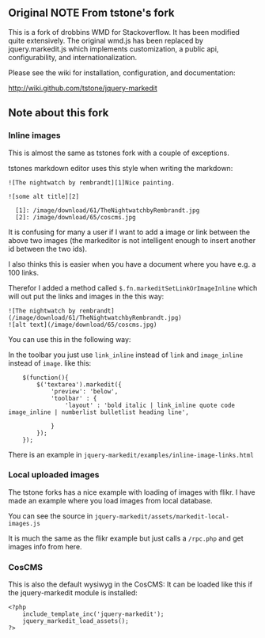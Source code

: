 Original NOTE From tstone's fork
--------------------------------

This is a fork of drobbins WMD for Stackoverflow.  It has been modified quite
extensively.  The original wmd.js has been replaced by jquery.markedit.js which
implements customization, a public api, configurability, and internationalization.

Please see the wiki for installation, configuration, and documentation:

http://wiki.github.com/tstone/jquery-markedit

Note about this fork
--------------------

### Inline images

This is almost the same as tstones fork with a couple of exceptions. 

tstones markdown editor uses this style when writing the markdown: 

    ![The nightwatch by rembrandt][1]Nice painting.

    ![some alt title][2]

      [1]: /image/download/61/TheNightwatchbyRembrandt.jpg
      [2]: /image/download/65/coscms.jpg

It is confusing for many a user if I want to add a image or link between the above two images 
(the markeditor is not intelligent enough to insert another id between the two ids).

I also thinks this is easier when you have a document where you have e.g. a 100 links. 

Therefor I added a method called `$.fn.markeditSetLinkOrImageInline` 
which will out put the links and images in the this way:

    ![The nightwatch by rembrandt](/image/download/61/TheNightwatchbyRembrandt.jpg)
    ![alt text](/image/download/65/coscms.jpg)


You can use this in the following way: 

In the toolbar you just use `link_inline` instead of `link` and `image_inline` instead of `image`. like this:

    
        $(function(){
            $('textarea').markedit({
                'preview': 'below',
                'toolbar' : {
                    'layout' : 'bold italic | link_inline quote code image_inline | numberlist bulletlist heading line',

                }
            });
        });

There is an example in `jquery-markedit/examples/inline-image-links.html`

### Local uploaded images

The tstone forks has a nice example with loading of images with flikr. 
I have made an example where you load images from local database. 

You can see the source in `jquery-markedit/assets/markedit-local-images.js`

It is much the same as the flikr example but just calls a `/rpc.php` and get
images info from here. 

### CosCMS

This is also the default wysiwyg in the CosCMS: 
It can be loaded like this if the jquery-markedit module is installed: 

    <?php
        include_template_inc('jquery-markedit');
        jquery_markedit_load_assets();
    ?>

